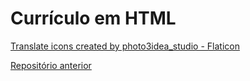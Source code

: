 # Currículo em HTML

 <a href="https://www.flaticon.com/free-icons/translate" title="translate icons">Translate icons created by photo3idea_studio - Flaticon</a>
 
 [Repositório anterior](https://github.com/PedroBarossi/resume)

